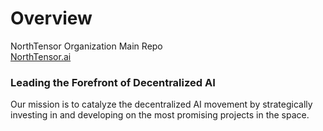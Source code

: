 # Overview
NorthTensor Organization Main Repo  
[NorthTensor.ai](https://northtensor.ai)


### Leading the Forefront of Decentralized AI  
Our mission is to catalyze the decentralized AI movement by strategically investing in and developing on the most promising projects in the space.

